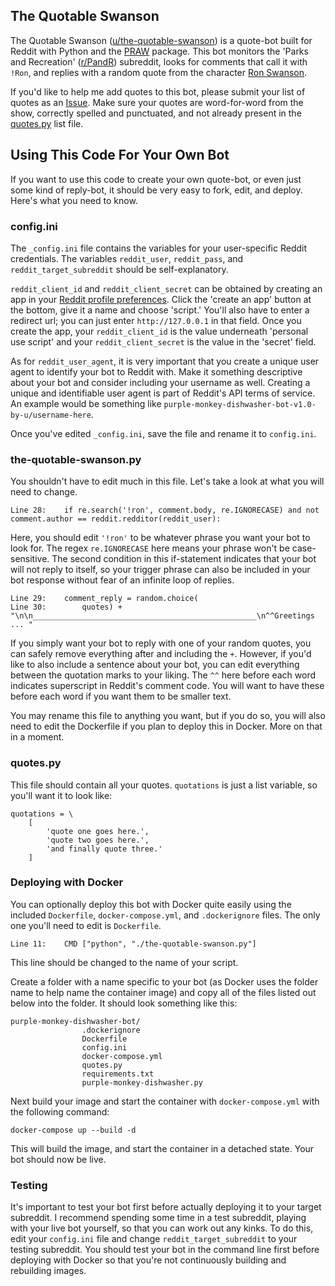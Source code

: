 ## The Quotable Swanson

The Quotable Swanson ([u/the-quotable-swanson](https://www.reddit.com/user/the-quotable-swanson)) is a quote-bot built for Reddit with Python and the [PRAW](https://pypi.org/project/praw/) package. This bot monitors the 'Parks and Recreation' ([r/PandR](https://www.reddit.com/r/PandR/)) subreddit, looks for comments that call it with `!Ron`, and replies with a random quote from the character [Ron Swanson](https://en.wikipedia.org/wiki/Ron_Swanson).

If you'd like to help me add quotes to this bot, please submit your list of quotes as an [Issue](https://github.com/pyji/The-Quotable-Swanson/issues). Make sure your quotes are word-for-word from the show, correctly spelled and punctuated, and not already present in the [quotes.py](https://github.com/pyji/The-Quotable-Swanson/blob/master/quotes.py) list file.

## Using This Code For Your Own Bot

If you want to use this code to create your own quote-bot, or even just some kind of reply-bot, it should be very easy to fork, edit, and deploy. Here's what you need to know.

### config.ini

The `_config.ini` file contains the variables for your user-specific Reddit credentials. The variables `reddit_user`, `reddit_pass`, and `reddit_target_subreddit` should be self-explanatory.

`reddit_client_id` and `reddit_client_secret` can be obtained by creating an app in your [Reddit profile preferences](https://www.reddit.com/prefs/apps/). Click the 'create an app' button at the bottom, give it a name and choose 'script.' You'll also have to enter a redirect url; you can just enter `http://127.0.0.1` in that field. Once you create the app, your `reddit_client_id` is the value underneath 'personal use script' and your `reddit_client_secret` is the value in the 'secret' field.

As for `reddit_user_agent`, it is very important that you create a unique user agent to identify your bot to Reddit with. Make it something descriptive about your bot and consider including your username as well. Creating a unique and identifiable user agent is part of Reddit's API terms of service. An example would be something like `purple-monkey-dishwasher-bot-v1.0-by-u/username-here`.

Once you've edited `_config.ini`, save the file and rename it to `config.ini`.

### the-quotable-swanson.py

You shouldn't have to edit much in this file. Let's take a look at what you will need to change.

    Line 28:    if re.search('!ron', comment.body, re.IGNORECASE) and not comment.author == reddit.redditor(reddit_user):

Here, you should edit `'!ron'` to be whatever phrase you want your bot to look for. The regex `re.IGNORECASE` here means your phrase won't be case-sensitive. The second condition in this if-statement indicates that your bot will not reply to itself, so your trigger phrase can also be included in your bot response without fear of an infinite loop of replies.

    Line 29:    comment_reply = random.choice(
    Line 30:        quotes) + "\n\n__________________________________________________\n^^Greetings ... "

If you simply want your bot to reply with one of your random quotes, you can safely remove everything after and including the `+`. However, if you'd like to also include a sentence about your bot, you can edit everything between the quotation marks to your liking. The `^^` here before each word indicates superscript in Reddit's comment code. You will want to have these before each word if you want them to be smaller text.

You may rename this file to anything you want, but if you do so, you will also need to edit the Dockerfile if you plan to deploy this in Docker. More on that in a moment.

### quotes.py

This file should contain all your quotes. `quotations` is just a list variable, so you'll want it to look like:

    quotations = \
        [
            'quote one goes here.',
            'quote two goes here.',
            'and finally quote three.'
        ]

### Deploying with Docker

You can optionally deploy this bot with Docker quite easily using the included `Dockerfile`, `docker-compose.yml`, and `.dockerignore` files. The only one you'll need to edit is `Dockerfile`.

    Line 11:    CMD ["python", "./the-quotable-swanson.py"]

This line should be changed to the name of your script.

Create a folder with a name specific to your bot (as Docker uses the folder name to help name the container image) and copy all of the files listed out below into the folder. It should look something like this:

    purple-monkey-dishwasher-bot/
                    .dockerignore
                    Dockerfile
                    config.ini
                    docker-compose.yml
                    quotes.py
                    requirements.txt
                    purple-monkey-dishwasher.py

Next build your image and start the container with `docker-compose.yml` with the following command:

    docker-compose up --build -d

This will build the image, and start the container in a detached state. Your bot should now be live.

### Testing

It's important to test your bot first before actually deploying it to your target subreddit. I recommend spending some time in a test subreddit, playing with your live bot yourself, so that you can work out any kinks. To do this, edit your `config.ini` file and change `reddit_target_subreddit` to your testing subreddit. You should test your bot in the command line first before deploying with Docker so that you're not continuously building and rebuilding images.
